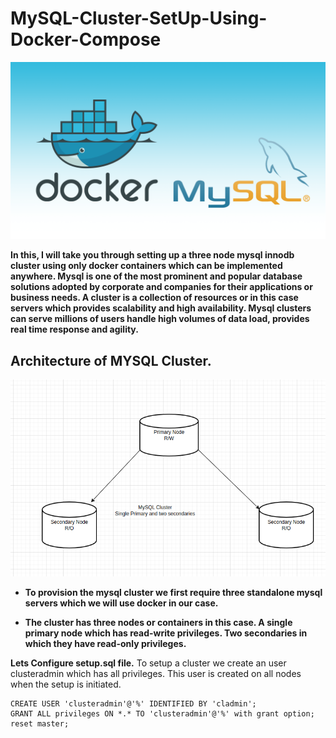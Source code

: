# MySQL-Cluster-SetUp-Using-Docker-Compose

![](/images/MySQL-Docker.png)

__In this, I will take you through setting up a three node mysql innodb cluster using only docker containers which can be implemented anywhere. Mysql is one of the most prominent and popular database solutions adopted by corporate and companies for their applications or business needs. A cluster is a collection of resources or in this case servers which provides scalability and high availability. Mysql clusters can serve millions of users handle high volumes of data load, provides real time response and agility.__
<h2>Architecture of MYSQL Cluster.</h2>

![](/images/cluster.png)


- __To provision the mysql cluster we first require three standalone mysql servers which we will use docker in our case.__

- __The cluster has three nodes or containers in this case. A single primary node which has read-write privileges. Two secondaries in which they have read-only privileges.__

__Lets Configure setup.sql file.__
To setup a cluster we create an user clusteradmin which has all privileges. This user is created on all nodes when the setup is initiated.

    CREATE USER 'clusteradmin'@'%' IDENTIFIED BY 'cladmin';
    GRANT ALL privileges ON *.* TO 'clusteradmin'@'%' with grant option;
    reset master;
